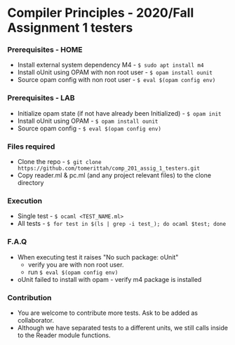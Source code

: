 # Compiler Principles - 2020/Fall Assignment 1 testers

### Prerequisites - HOME
- Install external system dependency M4 - `$ sudo apt install m4`
- Install oUnit using OPAM with non root user - `$ opam install ounit`
- Source opam config with non root user -  `$ eval $(opam config env)`

### Prerequisites - LAB
- Initialize opam state (if not have already been Initialized) - `$ opam init`
- Install oUnit using OPAM - `$ opam install ounit`
- Source opam config -  `$ eval $(opam config env)`

### Files required
- Clone the repo - `$ git clone https://github.com/tomerittah/comp_201_assig_1_testers.git`
- Copy reader.ml & pc.ml (and any project relevant files) to the clone directory

### Execution
- Single test - `$ ocaml <TEST_NAME.ml>`
- All tests - `$ for test in $(ls | grep -i test_); do ocaml $test; done`

### F.A.Q
- When executing test it raises "No such package: oUnit"
  - verify you are with non root user.
  - run `$ eval $(opam config env)`
- oUnit failed to install with opam - verify m4 package is installed

### Contribution
- You are welcome to contribute more tests. Ask to be added as collaborator.
- Although we have separated tests to a different units, we still calls inside to the Reader module functions.
